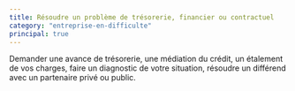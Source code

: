 ```yaml
---
title: Résoudre un problème de trésorerie, financier ou contractuel
category: "entreprise-en-difficulte"
principal: true
---
```


Demander une avance de trésorerie, une médiation du crédit, un étalement de vos charges, faire un diagnostic de votre situation, résoudre un différend avec un partenaire privé ou public.
